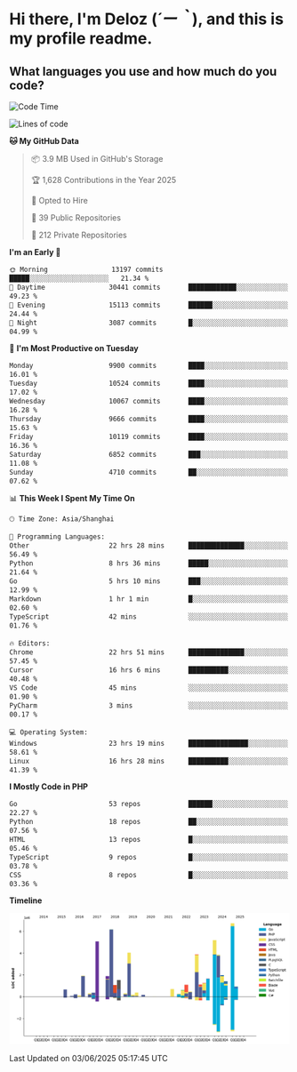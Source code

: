 # **Hi there, I'm Deloz (*´ー｀*), and this is my profile readme.**

## **What languages you use and how much do you code?**

<!--START_SECTION:waka-->
![Code Time](http://img.shields.io/badge/Code%20Time-6%2C523%20hrs%2013%20mins-blue)

![Lines of code](https://img.shields.io/badge/From%20Hello%20World%20I%27ve%20Written-55.6%20million%20lines%20of%20code-blue)

**🐱 My GitHub Data** 

> 📦 3.9 MB Used in GitHub's Storage 
 > 
> 🏆 1,628 Contributions in the Year 2025
 > 
> 💼 Opted to Hire
 > 
> 📜 39 Public Repositories 
 > 
> 🔑 212 Private Repositories 
 > 
**I'm an Early 🐤** 

```text
🌞 Morning                13197 commits       █████░░░░░░░░░░░░░░░░░░░░   21.34 % 
🌆 Daytime                30441 commits       ████████████░░░░░░░░░░░░░   49.23 % 
🌃 Evening                15113 commits       ██████░░░░░░░░░░░░░░░░░░░   24.44 % 
🌙 Night                  3087 commits        █░░░░░░░░░░░░░░░░░░░░░░░░   04.99 % 
```
📅 **I'm Most Productive on Tuesday** 

```text
Monday                   9900 commits        ████░░░░░░░░░░░░░░░░░░░░░   16.01 % 
Tuesday                  10524 commits       ████░░░░░░░░░░░░░░░░░░░░░   17.02 % 
Wednesday                10067 commits       ████░░░░░░░░░░░░░░░░░░░░░   16.28 % 
Thursday                 9666 commits        ████░░░░░░░░░░░░░░░░░░░░░   15.63 % 
Friday                   10119 commits       ████░░░░░░░░░░░░░░░░░░░░░   16.36 % 
Saturday                 6852 commits        ███░░░░░░░░░░░░░░░░░░░░░░   11.08 % 
Sunday                   4710 commits        ██░░░░░░░░░░░░░░░░░░░░░░░   07.62 % 
```


📊 **This Week I Spent My Time On** 

```text
🕑︎ Time Zone: Asia/Shanghai

💬 Programming Languages: 
Other                    22 hrs 28 mins      ██████████████░░░░░░░░░░░   56.49 % 
Python                   8 hrs 36 mins       █████░░░░░░░░░░░░░░░░░░░░   21.64 % 
Go                       5 hrs 10 mins       ███░░░░░░░░░░░░░░░░░░░░░░   12.99 % 
Markdown                 1 hr 1 min          █░░░░░░░░░░░░░░░░░░░░░░░░   02.60 % 
TypeScript               42 mins             ░░░░░░░░░░░░░░░░░░░░░░░░░   01.76 % 

🔥 Editors: 
Chrome                   22 hrs 51 mins      ██████████████░░░░░░░░░░░   57.45 % 
Cursor                   16 hrs 6 mins       ██████████░░░░░░░░░░░░░░░   40.48 % 
VS Code                  45 mins             ░░░░░░░░░░░░░░░░░░░░░░░░░   01.90 % 
PyCharm                  3 mins              ░░░░░░░░░░░░░░░░░░░░░░░░░   00.17 % 

💻 Operating System: 
Windows                  23 hrs 19 mins      ███████████████░░░░░░░░░░   58.61 % 
Linux                    16 hrs 28 mins      ██████████░░░░░░░░░░░░░░░   41.39 % 
```

**I Mostly Code in PHP** 

```text
Go                       53 repos            ██████░░░░░░░░░░░░░░░░░░░   22.27 % 
Python                   18 repos            ██░░░░░░░░░░░░░░░░░░░░░░░   07.56 % 
HTML                     13 repos            █░░░░░░░░░░░░░░░░░░░░░░░░   05.46 % 
TypeScript               9 repos             █░░░░░░░░░░░░░░░░░░░░░░░░   03.78 % 
CSS                      8 repos             █░░░░░░░░░░░░░░░░░░░░░░░░   03.36 % 
```



**Timeline**

![Lines of Code chart](https://raw.githubusercontent.com/deloz/deloz/main/assets/bar_graph.png)


 Last Updated on 03/06/2025 05:17:45 UTC
<!--END_SECTION:waka-->
